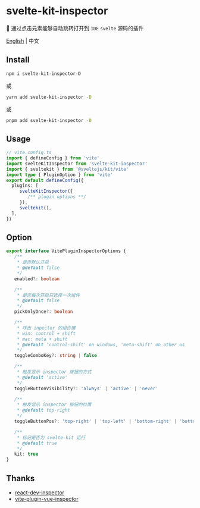 # svelte-kit-inspector
🧩 通过点击元素能够自动跳转打开到 `IDE` `svelte` 源码的插件

[English](https://github.com/baiwusanyu-c/svelte-kit-inspector/blob/master/README.md) | 中文

## Install

```bash
npm i svelte-kit-inspector-D
```
或
```bash
yarn add svelte-kit-inspector -D
```
或
```bash
pnpm add svelte-kit-inspector -D
```

## Usage

```ts
// vite.config.ts
import { defineConfig } from 'vite'
import svelteKitInspector from 'svelte-kit-inspector'
import { sveltekit } from '@sveltejs/kit/vite'
import type { PluginOption } from 'vite'
export default defineConfig({
  plugins: [
     svelteKitInspector({
        /** plugin options **/
     }),
     sveltekit(),
  ],
})
```

## Option

```typescript
export interface VitePluginInspectorOptions {
   /**
    * 是否默认开启
    * @default false
    */
   enabled?: boolean

   /**
    * 是否每次开启只选择一次组件
    * @default false
    */
   pickOnlyOnce?: boolean

   /**
    * 呼出 inpector 的组合键
    * win: control + shift
    * mac: meta + shift
    * @default 'control-shift' on windows, 'meta-shift' on other os
    */
   toggleComboKey?: string | false

   /**
    * 触发显示 inspector 按钮的方式
    * @default 'active'
    */
   toggleButtonVisibility?: 'always' | 'active' | 'never'

   /**
    * 触发显示 inspector 按钮的位置
    * @default top-right
    */
   toggleButtonPos?: 'top-right' | 'top-left' | 'bottom-right' | 'bottom-left'

   /**
    * 标记是否为 svelte-kit 运行
    * @default true
    */
   kit: true
}
```


## Thanks
* [react-dev-inspector](https://github.com/zthxxx/react-dev-inspector)
* [vite-plugin-vue-inspector](https://github.com/webfansplz/vite-plugin-vue-inspector)

